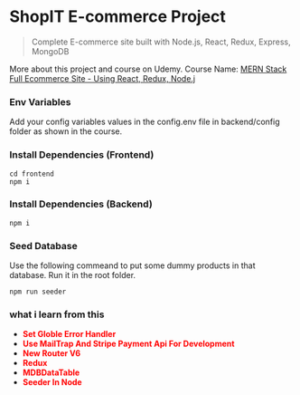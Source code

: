 # ShopIT E-commerce Project


> Complete E-commerce site built with Node.js, React, Redux, Express, MongoDB

More about this project and course on Udemy. Course Name: [MERN Stack Full Ecommerce Site - Using React, Redux, Node.j](https://www.udemy.com/course/3678044)


### Env Variables


Add your config variables values in the config.env file in backend/config folder as shown in the course.

### Install Dependencies (Frontend)

```
cd frontend
npm i
```

### Install Dependencies (Backend)

```
npm i
```

### Seed Database

Use the following commeand to put some dummy products in that database.
Run it in the root folder.

```
npm run seeder
```

### what i learn from this
- <b style='color:red; text-transform: capitalize;'>set globle error handler</b>
- <b style='color:red; text-transform: capitalize;'>use MailTrap and stripe payment api for Development</b>
- <b style='color:red; text-transform: capitalize;'>New router v6</b>
- <b style='color:red; text-transform: capitalize;'>Redux</b>
- <b style='color:red; text-transform: capitalize;'>MDBDataTable</b>
- <b style='color:red; text-transform: capitalize;'>Seeder in Node</b>
